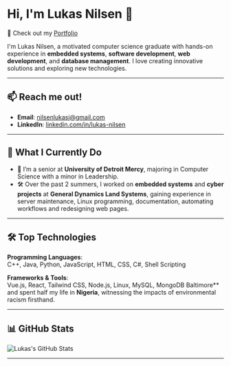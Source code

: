 # Hi, I'm Lukas Nilsen 👋

🚀 Check out my [Portfolio](#)

I'm Lukas Nilsen, a motivated computer science graduate with hands-on experience in **embedded systems**, **software development**, **web development**, and **database management**. I love creating innovative solutions and exploring new technologies.

---

## 📫 Reach me out!
- **Email**: [nilsenlukasj@gmail.com](mailto:nilsenlukasj@gmail.com)
- **LinkedIn**: [linkedin.com/in/lukas-nilsen](https://www.linkedin.com/in/lukas-nilsen/)

---

## 💼 What I Currently Do
- 🔭 I’m a senior at **University of Detroit Mercy**, majoring in Computer Science with a minor in Leadership.
- 🛠️ Over the past 2 summers, I worked on **embedded systems** and **cyber projects** at **General Dynamics Land Systems**, gaining experience in server maintenance, Linux programming, documentation, automating workflows and redesigning web pages.

---

## 🛠️ Top Technologies
**Programming Languages**:  
C++, Java, Python, JavaScript, HTML, CSS, C#, Shell Scripting

**Frameworks & Tools**:  
Vue.js, React, Tailwind CSS, Node.js, Linux, MySQL, MongoDB
Baltimore** and spent half my life in **Nigeria**, witnessing the impacts of environmental racism firsthand.

---

## 📊 GitHub Stats
![Lukas's GitHub Stats](https://github-readme-stats.vercel.app/api?username=NilsenLukas&show_icons=true&theme=radical)

---
